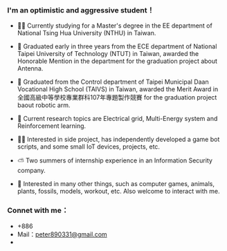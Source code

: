 ### I'm an optimistic and aggressive student！
- 👨‍🎓 Currently studying for a Master's degree in the EE department of National Tsing Hua University (NTHU) in Taiwan.
- 🥇 Graduated early in three years from the ECE department of National Taipei University of Technology (NTUT) in Taiwan, awarded the Honorable Mention in the department for the graduation project about Antenna.
- 🦾 Graduated from the Control department of Taipei Municipal Daan Vocational High School (TAIVS) in Taiwan, awarded the Merit Award in 全國高級中等學校專業群科107年專題製作競賽 for the graduation project baout robotic arm.

- 📖 Current research topics are Electrical grid, Multi-Energy system and Reinforcement learning.
- 👷‍♂️ Interested in side project, has independently developed a game bot scripts, and some small IoT devices, projects, etc.
- ⛅ Two summers of internship experience in an Information Security company.
- 🐲 Interested in many other things, such as computer games, animals, plants, fossils, models, workout, etc. Also welcome to interact with me.

### Connet with me：
- +886
- Mail：peter890331@gmail.com
- 
<!--
**peter890331/peter890331** is a ✨ _special_ ✨ repository because its `README.md` (this file) appears on your GitHub profile.

Here are some ideas to get you started:

- 🔭 I’m currently working on ...
- 🌱 I’m currently learning ...
- 👯 I’m looking to collaborate on ...
- 🤔 I’m looking for help with ...
- 💬 Ask me about ...
- 📫 How to reach me: ...
- 😄 Pronouns: ...
- ⚡ Fun fact: ...
-->

